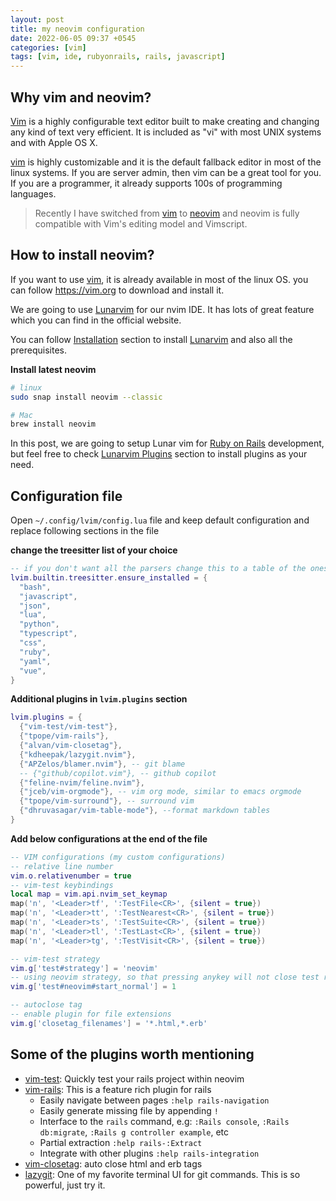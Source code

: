 ```yaml
---
layout: post
title: my neovim configuration
date: 2022-06-05 09:37 +0545
categories: [vim]
tags: [vim, ide, rubyonrails, rails, javascript]
---
```


## Why vim and neovim?

[Vim](vim.org) is a highly configurable text editor built to make creating and changing any kind of text very efficient. It is included as "vi" with most UNIX systems and with Apple OS X.

[vim](https://vim.org) is highly customizable and it is the default fallback editor in most of the linux systems. If you are server admin, then vim can be a great tool for you. If you are a programmer, it already supports 100s of programming languages.

> Recently I have switched  from [vim](https://vim.org) to [neovim](https://neovim.io) and neovim is fully compatible with Vim's editing model and Vimscript.

## How to install neovim?

If you want to use [vim](https://vim.org), it is already available in most of the linux OS. you can follow https://vim.org to download and install it.

We are going to use [Lunarvim](https://www.lunarvim.org/#opinionated) for our nvim IDE. It has lots of great feature which you can find in the official website. 

You can follow [Installation](https://www.lunarvim.org/01-installing.html#prerequisites) section to install [Lunarvim](https://www.lunarvim.org) and also all the prerequisites.

__Install latest neovim__

```sh
# linux
sudo snap install neovim --classic

# Mac
brew install neovim
```

In this post, we are going to setup Lunar vim for [Ruby on Rails](https://rubyonrails.org) development, but feel free to check [Lunarvim Plugins](https://www.lunarvim.org/plugins/#plugins) section to install plugins as your need.

## Configuration file

Open `~/.config/lvim/config.lua` file and keep default configuration and replace following sections in the file

__change the treesitter list of your choice__

```lua
-- if you don't want all the parsers change this to a table of the ones you want
lvim.builtin.treesitter.ensure_installed = {
  "bash",
  "javascript",
  "json",
  "lua",
  "python",
  "typescript",
  "css",
  "ruby",
  "yaml",
  "vue",
}
```

__Additional plugins in `lvim.plugins` section__

```lua
lvim.plugins = {
  {"vim-test/vim-test"},
  {"tpope/vim-rails"},
  {"alvan/vim-closetag"},
  {"kdheepak/lazygit.nvim"},
  {"APZelos/blamer.nvim"}, -- git blame
  -- {"github/copilot.vim"}, -- github copilot
  {"feline-nvim/feline.nvim"},
  {"jceb/vim-orgmode"}, -- vim org mode, similar to emacs orgmode
  {"tpope/vim-surround"}, -- surround vim
  {"dhruvasagar/vim-table-mode"}, --format markdown tables
}
```

__Add below configurations at the end of the file__

```lua
-- VIM configurations (my custom configurations)
-- relative line number
vim.o.relativenumber = true
-- vim-test keybindings
local map = vim.api.nvim_set_keymap
map('n', '<Leader>tf', ':TestFile<CR>', {silent = true})
map('n', '<Leader>tt', ':TestNearest<CR>', {silent = true})
map('n', '<Leader>ts', ':TestSuite<CR>', {silent = true})
map('n', '<Leader>tl', ':TestLast<CR>', {silent = true})
map('n', '<Leader>tg', ':TestVisit<CR>', {silent = true})

-- vim-test strategy
vim.g['test#strategy'] = 'neovim'
-- using neovim strategy, so that pressing anykey will not close test result window
vim.g['test#neovim#start_normal'] = 1

-- autoclose tag
-- enable plugin for file extensions
vim.g['closetag_filenames'] = '*.html,*.erb'
```

## Some of the plugins worth mentioning

- [vim-test](https://github.com/vim-test/vim-test): Quickly test your rails project within neovim
- [vim-rails](https://github.com/tpope/vim-rails): This is a feature rich plugin for rails
  - Easily navigate between pages `:help rails-navigation`
  - Easily generate missing file by appending `!`
  - Interface to the `rails` command, e.g: `:Rails console`, `:Rails db:migrate`, `:Rails g controller example`, etc
  - Partial extraction `:help rails-:Extract`
  - Integrate with other plugins `:help rails-integration`
- [vim-closetag](https://github.com/alvan/vim-closetag): auto close html and erb tags
- [lazygit](https://github.com/jesseduffield/lazygit): One of my favorite terminal UI for git commands. This is so powerful, just try it.
